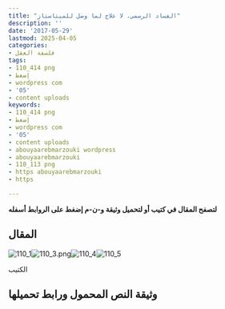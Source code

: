 ```yaml
---
title: "الفساد الرسمي، لا علاج لما وصل للميتاستاز"
description: ''
date: '2017-05-29'
lastmod: 2025-04-05
categories:
- فلسفة العقل
tags:
- 110_414 png
- إضغط
- wordpress com
- '05'
- content uploads
keywords:
- 110_414 png
- إضغط
- wordpress com
- '05'
- content uploads
- abouyaarebmarzouki wordpress
- abouyaarebmarzouki
- 110_113 png
- https abouyaarebmarzouki
- https

---
```

**لتصفح المقال في كتيب أو لتحميل وثيقة و-ن-م إضغط على الروابط أسفله**

## المقال

![110_1](https://abouyaarebmarzouki.wordpress.com/wp-content/uploads/2017/05/110_113.png?w=648)![110_3.png](https://abouyaarebmarzouki.wordpress.com/wp-content/uploads/2017/05/110_315.png?w=648)![110_4](https://abouyaarebmarzouki.wordpress.com/wp-content/uploads/2017/05/110_414.png?w=648)![110_5](https://abouyaarebmarzouki.wordpress.com/wp-content/uploads/2017/05/110_513.png?w=648)

الكتيب

## وثيقة النص المحمول ورابط تحميلها

###
